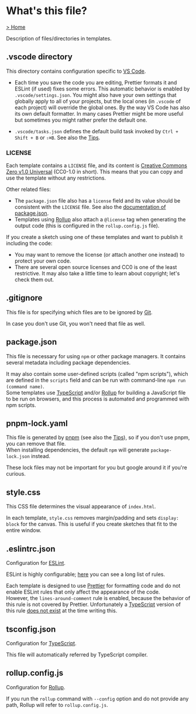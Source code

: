# What's this file?

[> Home](./)

Description of files/directories in templates.

## .vscode directory

This directory contains configuration specific to [VS Code](https://code.visualstudio.com/).

- Each time you save the code you are editing, Prettier formats it and ESLint (if used) fixes some errors. This automatic behavior is enabled by `.vscode/settings.json`. You might also have your own settings that globally apply to all of your projects, but the local ones (in `.vscode` of each project) will override the global ones.
By the way VS Code has also its own default formatter. In many cases Prettier might be more useful but sometimes you might rather prefer the default one.

- `.vscode/tasks.json` defines the default build task invoked by `Ctrl + Shift + B` or `⇧⌘B`. See also the [Tips](./tips.md).

### LICENSE

Each template contains a `LICENSE` file, and its content is [Creative Commons Zero v1.0 Universal](https://creativecommons.org/publicdomain/zero/1.0/) (CC0-1.0 in short). This means that you can copy and use the template without any restrictions.

Other related files:

- The `package.json` file also has a `license` field and its value should be consistent with the `LICENSE` file. See also the [documentation of package.json](https://docs.npmjs.com/cli/v6/configuring-npm/package-json).
- Templates using [Rollup](https://rollupjs.org/) also attach a `@license` tag when generating the output code (this is configured in the `rollup.config.js` file).

If you create a sketch using one of these templates and want to publish it including the code:

- You may want to remove the license (or attach another one instead) to protect your own code.
- There are several open source licenses and CC0 is one of the least restrictive. It may also take a little time to learn about copyright; let's check them out.

## .gitignore

This file is for specifying which files are to be ignored by [Git](https://git-scm.com/).

In case you don't use Git, you won't need that file as well.

## package.json

This file is necessary for using `npm` or other package managers. It contains several metadata including package dependencies.

It may also contain some user-defined scripts (called "npm scripts"), which are defined in the `scripts` field and can be run with command-line `npm run (command name)`.  
Some templates use [TypeScript](https://www.typescriptlang.org/) and/or [Rollup](https://rollupjs.org/) for building a JavaScript file to be run on browsers, and this process is automated and programmed with npm scripts.

## pnpm-lock.yaml

This file is generated by [pnpm](https://pnpm.js.org/) (see also the [Tips](./tips.md)), so if you don't use pnpm, you can remove that file.  
When installing dependencies, the default `npm` will generate `package-lock.json` instead.

These lock files may not be important for you but google around it if you're curious.

## style.css

This CSS file determines the visual appearance of `index.html`.

In each template, `style.css` removes margin/padding and sets `display: block` for the canvas. This is useful if you create sketches that fit to the entire window.

## .eslintrc.json

Configuration for [ESLint](https://eslint.org/).

ESLint is highly configurable; [here](https://eslint.org/docs/rules/) you can see a long list of rules.

Each template is designed to use [Prettier](https://prettier.io/) for formatting code and do not enable ESLint rules that only affect the appearance of the code.  
However, the `lines-around-comment` rule is enabled, because the behavior of this rule is not covered by Prettier. Unfortunately a [TypeScript](https://www.typescriptlang.org/) version of this rule [does not exist](https://github.com/typescript-eslint/typescript-eslint/issues/1933) at the time writing this.

## tsconfig.json

Configuration for [TypeScript](https://www.typescriptlang.org/).

This file will automatically referred by TypeScript compiler.

## rollup.config.js

Configuration for [Rollup](https://rollupjs.org/).

If you run the `rollup` command with `--config` option and do not provide any path, Rollup will refer to `rollup.config.js`.
